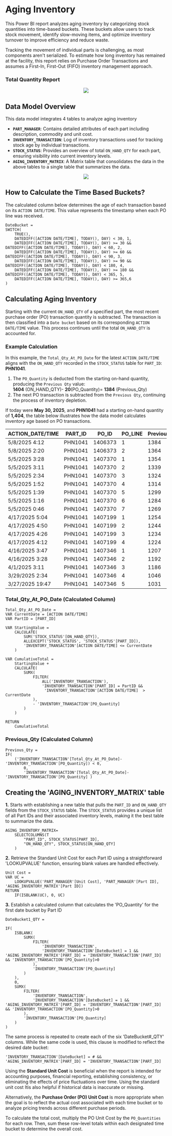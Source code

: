 # Aging Inventory
This Power BI report analyzes aging inventory by categorizing stock quantities into time-based buckets. These buckets allow users to track stock movement, identify slow-moving items, and optimize inventory turnover to improve efficiency and reduce waste.

Tracking the movement of individual parts is challenging, as most components aren't serialized. To estimate how long inventory has remained at the facility, this report relies on Purchase Order Transactions and assumes a First-In, First-Out (FIFO) inventory management approach.

### Total Quantity Report

<p align="center">
  <img src="https://raw.githubusercontent.com/louisehealey/AgingInventory/main/AgingInventoryDashboard-TotalQuantity.png"
      >
</p>

## Data Model Overview 
This data model integrates 4 tables to analyze aging inventory

- **`PART_MANAGER`**: Contains detailed attributes of each part including description, commodity and unit cost.
- **`INVENTORY_TRANSACTION`**: Log of inventory transactions used for tracking stock age by individual transactions.
- **`STOCK_STATUS`**: Provides an overview of total `ON_HAND_QTY` for each part, ensuring visibility into current inventory levels.
- **`AGING_INVENTORY_MATRIX`**: A Matrix table that consolidates the data in the above tables to a single table that summarizes the data. 

<p align="center">
  <img src="https://raw.githubusercontent.com/louisehealey/AgingInventory/main/AgingInventoryDataModel.png"
      >
</p>

## How to Calculate the Time Based Buckets?
The calculated column below determines the age of each transaction based on its `ACTION DATE/TIME`. This value represents the timestamp when each PO line was received.
```
DateBucket =
SWITCH(
    TRUE(),
    DATEDIFF([ACTION DATE/TIME], TODAY(), DAY) < 30, 1,
    DATEDIFF([ACTION DATE/TIME], TODAY(), DAY) >= 30 && DATEDIFF([ACTION DATE/TIME], TODAY(), DAY) < 60, 2,
    DATEDIFF([ACTION DATE/TIME], TODAY(), DAY) >= 60 && DATEDIFF([ACTION DATE/TIME], TODAY(), DAY) < 90, 3,
    DATEDIFF([ACTION DATE/TIME], TODAY(), DAY) >= 90 && DATEDIFF([ACTION DATE/TIME], TODAY(), DAY) < 180, 4,
    DATEDIFF([ACTION DATE/TIME], TODAY(), DAY) >= 180 && DATEDIFF([ACTION DATE/TIME], TODAY(), DAY) < 365, 5,
    DATEDIFF([ACTION DATE/TIME], TODAY(), DAY) >= 365,6
)
```
## Calculating Aging Inventory

Starting with the current `ON_HAND_QTY` of a specified part, the most recent purchase order (PO) transaction quantity is subtracted. The transaction is then classified into a `Date bucket` based on its corresponding `ACTION DATE/TIME` value. This process continues until the total `ON_HAND_QTY` is accounted for.

### Example Calculation

In this example, the `Total_Qty_At_PO_Date` for the latest `ACTION_DATE/TIME` aligns with the `ON_HAND_QTY` recorded in the `STOCK_STATUS` table for `PART_ID`: **PHN1041**.

1. The `PO_Quantity` is deducted from the starting on-hand quantity, producing the `Previous Qty` value: <br>
      **1404** (ON_HAND_QTY)- **20**(PO_Quantity)= **1384** (Previous_Qty)
2. The next PO transaction is subtracted from the `Previous Qty`, continuing the process of inventory depletion.

If today were **May 30, 2025**, and **PHN1041** had a starting on-hand quantity of **1,404**, the table below illustrates how the data model calculates inventory age based on PO transactions.

| ACTION_DATE/TIME  | PART_ID  | PO_ID   | PO_LINE | Previous_Qty | PO_Quantity | Total_Qty_At_PO_Date | Date_Bucket |
|------------------|---------|--------|--------|--------------|------------|----------------------|-------------|
| 5/8/2025 4:12   | PHN1041 | 1406373 | 1      | 1384        | 20         | 1404                 | 1           |
| 5/8/2025 2:20   | PHN1041 | 1406373 | 2      | 1364        | 20         | 1384                 | 1           |
| 5/5/2025 3:28   | PHN1041 | 1407370 | 1      | 1354        | 10         | 1364                 | 1           |
| 5/5/2025 3:11   | PHN1041 | 1407370 | 2      | 1339        | 15         | 1354                 | 1           |
| 5/5/2025 2:34   | PHN1041 | 1407370 | 3      | 1324        | 15         | 1339                 | 1           |
| 5/5/2025 1:52   | PHN1041 | 1407370 | 4      | 1314        | 10         | 1324                 | 1           |
| 5/5/2025 1:39   | PHN1041 | 1407370 | 5      | 1299        | 15         | 1314                 | 1           |
| 5/5/2025 1:16   | PHN1041 | 1407370 | 6      | 1284        | 15         | 1299                 | 1           |
| 5/5/2025 0:46   | PHN1041 | 1407370 | 7      | 1269        | 15         | 1284                 | 1           |
| 4/17/2025 5:04  | PHN1041 | 1407199 | 1      | 1254        | 15         | 1269                 | 2           |
| 4/17/2025 4:50  | PHN1041 | 1407199 | 2      | 1244        | 10         | 1254                 | 2           |
| 4/17/2025 4:26  | PHN1041 | 1407199 | 3      | 1234        | 10         | 1244                 | 2           |
| 4/17/2025 4:12  | PHN1041 | 1407199 | 4      | 1224        | 10         | 1234                 | 2           |
| 4/16/2025 3:47  | PHN1041 | 1407346 | 1      | 1207        | 17         | 1224                 | 2           |
| 4/16/2025 3:28  | PHN1041 | 1407346 | 2      | 1192        | 15         | 1207                 | 2           |
| 4/1/2025 3:11   | PHN1041 | 1407346 | 3      | 1186        | 6          | 1192                 | 3           |
| 3/29/2025 2:34  | PHN1041 | 1407346 | 4      | 1046        | 140        | 1186                 | 4           |
| 3/27/2025 19:47 | PHN1041 | 1407346 | 5      | 1031        | 15         | 1046                 | 4           |


### Total_Qty_At_PO_Date (Calculated Column)
```
Total_Qty_At_PO_Date = 
VAR CurrentDate = [ACTION DATE/TIME]
VAR PartID = [PART_ID]

VAR StartingValue =
    CALCULATE(
        SUM('STOCK_STATUS'[ON_HAND_QTY]),
        ALLEXCEPT('STOCK_STATUS', 'STOCK_STATUS'[PART_ID]),
        'INVENTORY_TRANSACTION'[ACTION DATE/TIME] <= CurrentDate
    )

VAR CumulativeTotal =
    StartingValue +
    CALCULATE(
        SUMX(
            FILTER(
                ALL('INVENTORY_TRANSACTION'),
                'INVENTORY_TRANSACTION'[PART_ID] = PartID &&
                 'INVENTORY_TRANSACTION'[ACTION DATE/TIME]  > CurrentDate
            ),
            - 'INVENTORY_TRANSACTION'[PO_Quantity]
        )
    )

RETURN
    CumulativeTotal
```
### Previous_Qty (Calculated Column)
```
Previous_Qty = 
IF(
    ('INVENTORY_TRANSACTION'[Total_Qty_At_PO_Date]-'INVENTORY_TRANSACTION'[PO_Quantity]) < 0,
        0,
        'INVENTORY_TRANSACTION'[Total_Qty_At_PO_Date]-'INVENTORY_TRANSACTION'[PO_Quantity] )
```
## Creating the 'AGING_INVENTORY_MATRIX' table
**1.** Starts with establishing a new table that pulls the `PART_ID` and `ON_HAND_QTY` fields from the `STOCK_STATUS` table. The `STOCK_STATUS` provides a unique list of all Part IDs and their associated inventory levels, making it the best table to summarize the data.
```
AGING_INVENTORY_MATRIX= 
    SELECTCOLUMNS(T
        "PART_ID", STOCK_STATUS[PART_ID],
        "ON_HAND_QTY", STOCK_STATUS[ON_HAND_QTY]
    )
```
**2.**  Retrieve the Standard Unit Cost for each Part ID using a straightforward 'LOOKUPVALUE' function, ensuring blank values are handled effectively.
```
Unit Cost =
VAR UC =
    LOOKUPVALUE('PART_MANAGER'[Unit Cost], 'PART_MANAGER'[Part ID], 'AGING_INVENTORY_MATRIX'[Part ID])
RETURN
    IF(ISBLANK(UC), 0, UC)
```
**3.** Establish a calculated column that calculates the 'PO_Quantity' for the first date bucket by Part ID
```
DateBucket1_QTY =

IF(
    ISBLANK(
        SUMX(
            FILTER(
                'INVENTORY_TRANSACTION',
                'INVENTORY_TRANSACTION'[DateBucket] = 1 && 'AGING_INVENTORY_MATRIX'[PART_ID] = 'INVENTORY_TRANSACTION'[PART_ID] && 'INVENTORY_TRANSACTION'[PO_Quantity]>0
            ),
            'INVENTORY_TRANSACTION'[PO_Quantity]
        )
    ),
    0,
    SUMX(
        FILTER(
            'INVENTORY_TRANSACTION',
            'INVENTORY_TRANSACTION'[DateBucket] = 1 && 'AGING_INVENTORY_MATRIX'[PART_ID] = 'INVENTORY_TRANSACTION'[PART_ID] && 'INVENTORY_TRANSACTION'[PO_Quantity]>0
        ),
        'INVENTORY_TRANSACTION'[PO_Quantity]
    )
)
```
The same process is repeated to create each of the six 'DateBucket#_QTY' columns. While the same code is used, this clause is modified to reflect the desired date bucket: <br> 
```
'INVENTORY_TRANSACTION'[DateBucket] = # && 'AGING_INVENTORY_MATRIX'[PART_ID] = 'INVENTORY_TRANSACTION'[PART_ID] 
```
Using the **Standard Unit Cost** is beneficial when the report is intended for accounting purposes, financial reporting, establishing consistency, or eliminating the effects of price fluctuations over time. Using the standard unit cost Itis also helpful if historical data is inaccurate or missing.

Alternatively, the **Purchase Order (PO) Unit Cost** is more appropriate when the goal is to reflect the actual cost associated with each time bucket or to analyze pricing trends across different purchase periods.

To calculate the total cost, multiply the PO Unit Cost by the `PO_Quantities` for each row. Then, sum these row-level totals within each designated time bucket to determine the overall cost.

